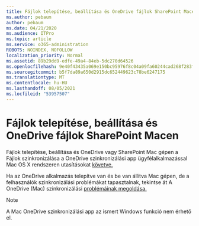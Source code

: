 ```yaml
---
title: Fájlok telepítése, beállítása és OneDrive fájlok SharePoint Macen
ms.author: pebaum
author: pebaum
ms.date: 04/21/2020
ms.audience: ITPro
ms.topic: article
ms.service: o365-administration
ROBOTS: NOINDEX, NOFOLLOW
localization_priority: Normal
ms.assetid: 89b29dd9-edfe-49a4-84eb-5dc270d64526
ms.openlocfilehash: 9e40f43435a069e150bc95976f8c04a09fa60244cad268f283f326c1df363704
ms.sourcegitcommit: b5f7da89a650d2915dc652449623c78be6247175
ms.translationtype: MT
ms.contentlocale: hu-HU
ms.lasthandoff: 08/05/2021
ms.locfileid: "53957507"
---
```

# <a name="install-setup-and-sync-onedrive-or-sharepoint-files-on-mac"></a>Fájlok telepítése, beállítása és OneDrive fájlok SharePoint Macen 

Fájlok telepítése, beállítása és OneDrive vagy SharePoint Mac gépen a Fájlok szinkronizálása a OneDrive szinkronizálási app ügyfélalkalmazással Mac OS X rendszeren utasításokat [követve.](https://support.office.com/article/sync-files-with-the-onedrive-sync-client-on-mac-os-x-d11b9f29-00bb-4172-be39-997da46f913f)

Ha az OneDrive alkalmazás telepítve van és be van állítva Mac gépen, de a felhasználók szinkronizálási problémákat tapasztalnak, tekintse át A OneDrive (Mac) szinkronizálási [problémáinak megoldása.](https://support.office.com/article/fix-onedrive-sync-problems-on-a-mac-af3012d7-13ec-4ac9-bbb1-ebcd2a0cd756)

> [!NOTE]
> A Mac OneDrive szinkronizálási app az ismert Windows funkció nem érhető el.




